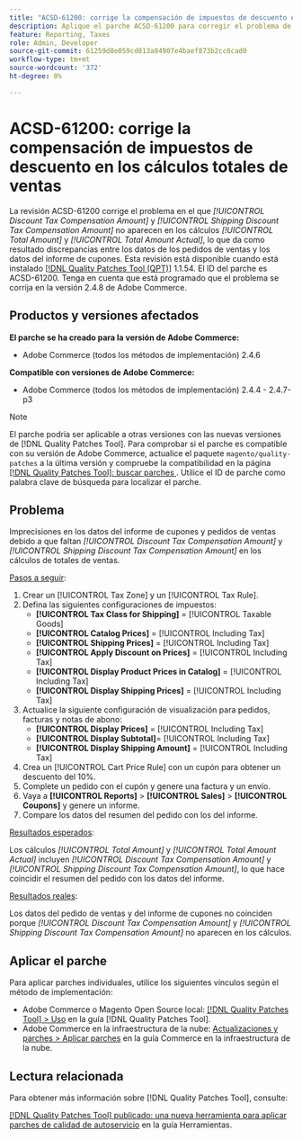 ```yaml
---
title: "ACSD-61200: corrige la compensación de impuestos de descuento en los cálculos de totales de ventas"
description: Aplique el parche ACSD-61200 para corregir el problema de Adobe Commerce en el que faltan *[!UICONTROL Discount Tax Compensation Amount]* y *[!UICONTROL Shipping Discount Tax Compensation Amount]* en los cálculos de totales de ventas, lo que provoca discrepancias entre los datos de pedidos de ventas y los datos del informe de cupones.
feature: Reporting, Taxes
role: Admin, Developer
source-git-commit: 61259d8e059cd813a84907e4baef873b2cc8cad0
workflow-type: tm+mt
source-wordcount: '372'
ht-degree: 0%

---
```


# ACSD-61200: corrige la compensación de impuestos de descuento en los cálculos totales de ventas

La revisión ACSD-61200 corrige el problema en el que *[!UICONTROL Discount Tax Compensation Amount]* y *[!UICONTROL Shipping Discount Tax Compensation Amount]* no aparecen en los cálculos *[!UICONTROL Total Amount]* y *[!UICONTROL Total Amount Actual]*, lo que da como resultado discrepancias entre los datos de los pedidos de ventas y los datos del informe de cupones. Esta revisión está disponible cuando está instalado [[!DNL Quality Patches Tool (QPT)]](/help/tools/quality-patches-tool/quality-patches-tool-to-self-serve-quality-patches.md) 1.1.54. El ID del parche es ACSD-61200. Tenga en cuenta que está programado que el problema se corrija en la versión 2.4.8 de Adobe Commerce.

## Productos y versiones afectados

**El parche se ha creado para la versión de Adobe Commerce:**

- Adobe Commerce (todos los métodos de implementación) 2.4.6

**Compatible con versiones de Adobe Commerce:**

- Adobe Commerce (todos los métodos de implementación) 2.4.4 - 2.4.7-p3

>[!NOTE]
>
>El parche podría ser aplicable a otras versiones con las nuevas versiones de [!DNL Quality Patches Tool]. Para comprobar si el parche es compatible con su versión de Adobe Commerce, actualice el paquete `magento/quality-patches` a la última versión y compruebe la compatibilidad en la página [[!DNL Quality Patches Tool]: buscar parches ](https://experienceleague.adobe.com/tools/commerce-quality-patches/index.html). Utilice el ID de parche como palabra clave de búsqueda para localizar el parche.

## Problema

Imprecisiones en los datos del informe de cupones y pedidos de ventas debido a que faltan *[!UICONTROL Discount Tax Compensation Amount]* y *[!UICONTROL Shipping Discount Tax Compensation Amount]* en los cálculos de totales de ventas.

<u>Pasos a seguir</u>:

1. Crear un [!UICONTROL Tax Zone] y un [!UICONTROL Tax Rule].
1. Defina las siguientes configuraciones de impuestos:
   - **[!UICONTROL Tax Class for Shipping]** = [!UICONTROL Taxable Goods]
   - **[!UICONTROL Catalog Prices]** = [!UICONTROL Including Tax]
   - **[!UICONTROL Shipping Prices]** = [!UICONTROL Including Tax]
   - **[!UICONTROL Apply Discount on Prices]** = [!UICONTROL Including Tax]
   - **[!UICONTROL Display Product Prices in Catalog]** = [!UICONTROL Including Tax]
   - **[!UICONTROL Display Shipping Prices]** = [!UICONTROL Including Tax]
1. Actualice la siguiente configuración de visualización para pedidos, facturas y notas de abono:
   - **[!UICONTROL Display Prices]** = [!UICONTROL Including Tax]
   - **[!UICONTROL Display Subtotal]**= [!UICONTROL Including Tax]
   - **[!UICONTROL Display Shipping Amount]** = [!UICONTROL Including Tax]
1. Crea un [!UICONTROL Cart Price Rule] con un cupón para obtener un descuento del 10%.
1. Complete un pedido con el cupón y genere una factura y un envío.
1. Vaya a **[!UICONTROL Reports]** > **[!UICONTROL Sales]** > **[!UICONTROL Coupons]** y genere un informe.
1. Compare los datos del resumen del pedido con los del informe.

<u>Resultados esperados</u>:

Los cálculos *[!UICONTROL Total Amount]* y *[!UICONTROL Total Amount Actual]* incluyen *[!UICONTROL Discount Tax Compensation Amount]* y *[!UICONTROL Shipping Discount Tax Compensation Amount]*, lo que hace coincidir el resumen del pedido con los datos del informe.

<u>Resultados reales</u>:

Los datos del pedido de ventas y del informe de cupones no coinciden porque *[!UICONTROL Discount Tax Compensation Amount]* y *[!UICONTROL Shipping Discount Tax Compensation Amount]* no aparecen en los cálculos.

## Aplicar el parche

Para aplicar parches individuales, utilice los siguientes vínculos según el método de implementación:

- Adobe Commerce o Magento Open Source local: [[!DNL Quality Patches Tool] > Uso](/help/tools/quality-patches-tool/usage.md) en la guía [!DNL Quality Patches Tool].
- Adobe Commerce en la infraestructura de la nube: [Actualizaciones y parches > Aplicar parches](https://experienceleague.adobe.com/docs/commerce-cloud-service/user-guide/develop/upgrade/apply-patches.html) en la guía Commerce en la infraestructura de la nube.

## Lectura relacionada

Para obtener más información sobre [!DNL Quality Patches Tool], consulte:

[[!DNL Quality Patches Tool] publicado: una nueva herramienta para aplicar parches de calidad de autoservicio](https://experienceleague.adobe.com/en/docs/commerce-knowledge-base/kb/announcements/commerce-announcements/magento-quality-patches-released-new-tool-to-self-serve-quality-patches) en la guía Herramientas.
